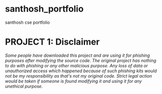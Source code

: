 # santhosh_portfolio
santhosh cse portfolio
# PROJECT 1: Disclaimer
<i> Some people have downloaded this project and are using it for phishing purposes after modifying the source code.
The original project has nothing to do with phishing or any other malicious purpose. Any loss of data or unauthorized access  which happened because of such phishing kits would not be my responsibility as that's not my original code. Strict legal action would be taken if someone is found modifying it and using it for any unethical purpose. </i>
